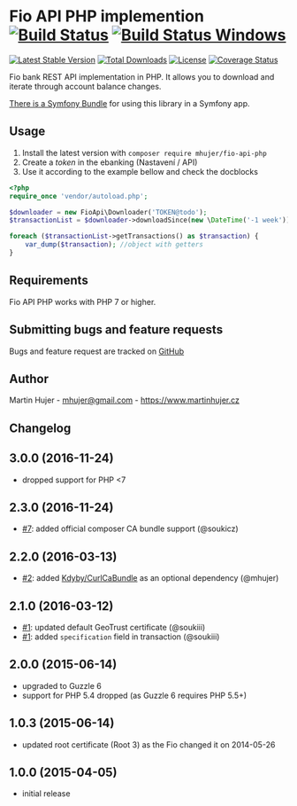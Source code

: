 # Fio API PHP implemention [![Build Status](https://travis-ci.org/mhujer/fio-api-php.svg?branch=master)](https://travis-ci.org/mhujer/fio-api-php) [![Build Status Windows](https://ci.appveyor.com/api/projects/status/github/mhujer/fio-api-php?branch=master&svg=true)](https://ci.appveyor.com/project/mhujer/fio-api-php/branch/master)

[![Latest Stable Version](https://poser.pugx.org/mhujer/fio-api-php/version.png)](https://packagist.org/packages/mhujer/fio-api-php) [![Total Downloads](https://poser.pugx.org/mhujer/fio-api-php/downloads.png)](https://packagist.org/packages/mhujer/fio-api-php) [![License](https://poser.pugx.org/mhujer/fio-api-php/license.svg)](https://packagist.org/packages/mhujer/fio-api-php) [![Coverage Status](https://coveralls.io/repos/mhujer/fio-api-php/badge.svg?branch=master)](https://coveralls.io/r/mhujer/fio-api-php?branch=master)

Fio bank REST API implementation in PHP. It allows you to download and iterate through account balance changes.

[There is a Symfony Bundle](https://github.com/mhujer/fio-api-bundle) for using this library in a Symfony app.

Usage
----
1. Install the latest version with `composer require mhujer/fio-api-php`
2. Create a *token* in the ebanking (Nastavení / API)
3. Use it according to the example bellow and check the docblocks

```php
<?php
require_once 'vendor/autoload.php';

$downloader = new FioApi\Downloader('TOKEN@todo');
$transactionList = $downloader->downloadSince(new \DateTime('-1 week'));

foreach ($transactionList->getTransactions() as $transaction) {
    var_dump($transaction); //object with getters
}

```

Requirements
------------
Fio API PHP works with PHP 7 or higher.

Submitting bugs and feature requests
------------------------------------
Bugs and feature request are tracked on [GitHub](https://github.com/mhujer/fio-api-php/issues)

Author
------
Martin Hujer - <mhujer@gmail.com> - <https://www.martinhujer.cz>

Changelog
----------
## 3.0.0 (2016-11-24)
- dropped support for PHP <7

## 2.3.0 (2016-11-24)
- [#7](https://github.com/mhujer/fio-api-php/pull/7): added official composer CA bundle support (@soukicz)

## 2.2.0 (2016-03-13)
- [#2](https://github.com/mhujer/fio-api-php/pull/2): added [Kdyby/CurlCaBundle](https://github.com/Kdyby/CurlCaBundle)
 	as an optional dependency (@mhujer)

## 2.1.0 (2016-03-12)
- [#1](https://github.com/mhujer/fio-api-php/pull/1): updated default GeoTrust certificate (@soukiii)
- [#1](https://github.com/mhujer/fio-api-php/pull/1): added `specification` field in transaction (@soukiii)

## 2.0.0 (2015-06-14)
- upgraded to Guzzle 6
- support for PHP 5.4 dropped (as Guzzle 6 requires PHP 5.5+)

## 1.0.3 (2015-06-14)
- updated root certificate (Root 3) as the Fio changed it on 2014-05-26

## 1.0.0 (2015-04-05)
- initial release
